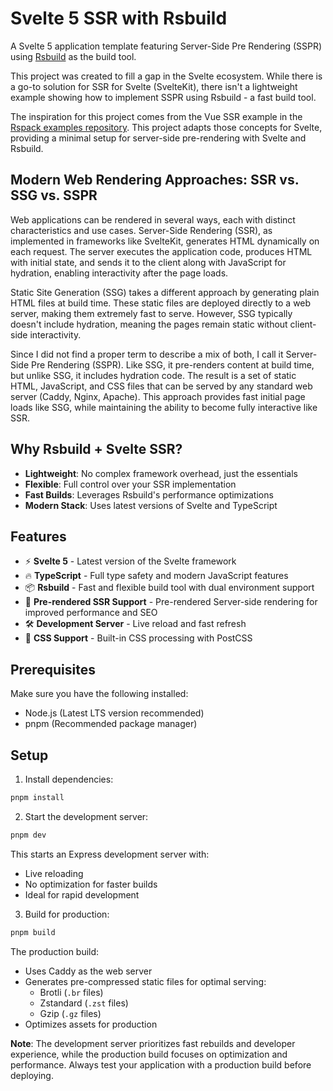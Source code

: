 # Svelte 5 SSR with Rsbuild

A Svelte 5 application template featuring Server-Side Pre Rendering (SSPR) using [Rsbuild](https://rsbuild.dev/) as the build tool.

This project was created to fill a gap in the Svelte ecosystem. While there is a go-to solution for SSR for Svelte (SvelteKit), there isn't a lightweight example showing how to implement SSPR using Rsbuild - a fast build tool.

The inspiration for this project comes from the Vue SSR example in the [Rspack examples repository](https://github.com/rspack-contrib/rspack-examples/blob/main/rsbuild/ssr-express/prod-server.mjs). This project adapts those concepts for Svelte, providing a minimal setup for server-side pre-rendering with Svelte and Rsbuild.

## Modern Web Rendering Approaches: SSR vs. SSG vs. SSPR

Web applications can be rendered in several ways, each with distinct characteristics and use cases. Server-Side Rendering (SSR), as implemented in frameworks like SvelteKit, generates HTML dynamically on each request. The server executes the application code, produces HTML with initial state, and sends it to the client along with JavaScript for hydration, enabling interactivity after the page loads.

Static Site Generation (SSG) takes a different approach by generating plain HTML files at build time. These static files are deployed directly to a web server, making them extremely fast to serve. However, SSG typically doesn't include hydration, meaning the pages remain static without client-side interactivity.

Since I did not find a proper term to describe a mix of both, I call it Server-Side Pre Rendering (SSPR). Like SSG, it pre-renders content at build time, but unlike SSG, it includes hydration code. The result is a set of static HTML, JavaScript, and CSS files that can be served by any standard web server (Caddy, Nginx, Apache). This approach provides fast initial page loads like SSG, while maintaining the ability to become fully interactive like SSR.

## Why Rsbuild + Svelte SSR?

- **Lightweight**: No complex framework overhead, just the essentials
- **Flexible**: Full control over your SSR implementation
- **Fast Builds**: Leverages Rsbuild's performance optimizations
- **Modern Stack**: Uses latest versions of Svelte and TypeScript

## Features

- ⚡️ **Svelte 5** - Latest version of the Svelte framework
- 🔥 **TypeScript** - Full type safety and modern JavaScript features
- 📦 **Rsbuild** - Fast and flexible build tool with dual environment support
- 🎯 **Pre-rendered SSR Support** - Pre-rendered Server-side rendering for improved performance and SEO
- 🛠️ **Development Server** - Live reload and fast refresh
- 🎨 **CSS Support** - Built-in CSS processing with PostCSS

## Prerequisites

Make sure you have the following installed:
- Node.js (Latest LTS version recommended)
- pnpm (Recommended package manager)

## Setup

1. Install dependencies:
```bash
pnpm install
```

2. Start the development server:
```bash
pnpm dev
```
This starts an Express development server with:
- Live reloading
- No optimization for faster builds
- Ideal for rapid development

3. Build for production:
```bash
pnpm build
```
The production build:
- Uses Caddy as the web server
- Generates pre-compressed static files for optimal serving:
    - Brotli (`.br` files)
    - Zstandard (`.zst` files)
    - Gzip (`.gz` files)
- Optimizes assets for production

**Note**: The development server prioritizes fast rebuilds and developer experience, while the production build focuses on optimization and performance. Always test your application with a production build before deploying.
